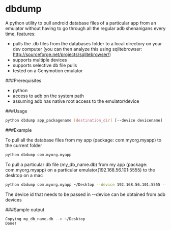 dbdump
======

A python utility to pull android database files of a particular app from an emulator without having to go through all the regular adb shenanigans every time, features:
- pulls the .db files from the databases folder to a local directory on your dev computer (you can then analyze this using sqlitebrowser: http://sourceforge.net/projects/sqlitebrowser/)
- supports multiple devices
- supports selective db file pulls
- tested on a Genymotion emulator

###Prerequisites
- python
- access to adb on the system path
- assuming adb has native root access to the emulator/device

###Usage

```bash
python dbdump app_packagename [destination_dir] [--device devicename] [--db my_dbfile.db]
```

###Example

To pull all the database files from my app (package: com.myorg.myapp) to the current folder

```bash
python dbdump com.myorg.myapp
```

To pull a particular db file (my_db_name.db) from my app (package: com.myorg.myapp) on a particular emulator(192.168.56.101:5555) to the desktop on a mac

```bash
python dbdump com.myorg.myapp ~/Desktop --device 192.168.56.101:5555 --db my_db_name.db
```

The device id that needs to be passed in --device can be obtained from adb devices

###Sample output

```bash
Copying my_db_name.db --> ~/Desktop
Done!
```
